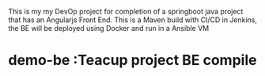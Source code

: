 This is my my DevOp project for completion of a springboot java project that has an Angularjs Front End.
This is a Maven build with CI/CD in Jenkins, the BE will be deployed using Docker and run in a Ansible VM

# demo-be :Teacup project BE compile 

